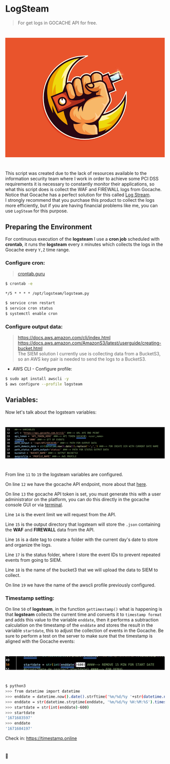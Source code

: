 # LogSteam  
> For get logs in GOCACHE API for free.   
#   
[![vars](img/banner.jpg)](https://dribbble.com/AgustianES "Imagem by: AgustianES")
#   
This script was created due to the lack of resources available to the information security team where I work in order to achieve some PCI DSS requirements it is necessary to constantly monitor their applications, so what this script does is collect the WAF and FIREWALL logs from Gocache.  
Notice that Gocache has a perfect solution for this called [Log Stream](https://docs.gocache.com.br/api/api_log_stream/ "logstream doc").  
I strongly recommend that you purchase this product to collect the logs more efficiently, but if you are having financial problems like me, you can use ```LogSteam``` for this purpose.   
## Preparing the Environment  
For continuous execution of the **logsteam** I use a **cron job** scheduled with **crontab**, it runs the **logsteam** every ```X``` minutes which collects the logs in the Gocache every ```Y,Z``` time range.  
### Configure cron:   
> [crontab.guru](https://crontab.guru/#*/5_*_*_*_*)   
```bash
$ crontab -e
```
```
*/5 * * * * /opt/logsteam/logsteam.py
```
```bash
$ service cron restart
$ service cron status
$ systemctl enable cron
```  
### Configure output data:   
> https://docs.aws.amazon.com/cli/index.html   
> https://docs.aws.amazon.com/AmazonS3/latest/userguide/creating-bucket.html   
The SIEM solution I currently use is collecting data from a BucketS3, so an AWS key pair is needed to send the logs to a BucketS3.  
* AWS CLI - Configure profile:  
```bash
$ sudo apt install awscli -y
$ aws configure --profile logsteam
```  
## Variables:  
Now let's talk about the logsteam variables:  
#   
[![vars](img/00.png)]()
#   
From line ```11``` to ```19``` the logsteam variables are configured.   

On line ```12``` we have the gocache API endpoint, more about that [here](https://docs.gocache.com.br/api/).   

On line ```13``` the gocache API token is set, you must generate this with a user administrator on the platform, you can do this directly in the gocache console GUI or via [terminal](https://docs.gocache.com.br/api/api_token_de_api/).   

Line ```14``` is the event limit we will request from the API.  

Line ```15``` is the output directory that logsteam will store the ```.json``` containing the **WAF** and **FIREWALL** data from the API.  

Line ```16``` is a date tag to create a folder with the current day's date to store and organize the logs.  

Line ```17``` is the status folder, where I store the event IDs to prevent repeated events from going to SIEM.  

Line ```18``` is the name of the bucket3 that we will upload the data to SIEM to collect.  

On line ```19``` we have the name of the awscli profile previously configured.   

### Timestamp setting:    
On line ```50``` of **logsteam**, in the function ```gettimestamp()``` what is happening is that **logsteam** collects the current time and converts it to ```timestamp format``` and adds this value to the variable ```enddate```, then it performs a subtraction calculation on the timestamp of the ```enddate``` and stores the result in the variable ```startdate```, this to adjust the collection of events in the Gocache. Be sure to perform a test on the server to make sure that the timestamp is aligned with the Gocache events:   
#   
[![vars](img/01.png)]()
#   
```bash
$ python3
>>> from datetime import datetime  
>>> enddate = datetime.now().date().strftime('%m/%d/%y '+str(datetime.now().time()).split('.')[0])
>>> enddate = str(datetime.strptime(enddate, '%m/%d/%y %H:%M:%S').timestamp()).split('.')[0]
>>> startdate = str(int(enddate)-600)
>>> startdate
'1671683597' 
>>> enddate
'1671684197'
```
Check in: https://timestamp.online   
#   
:frog: